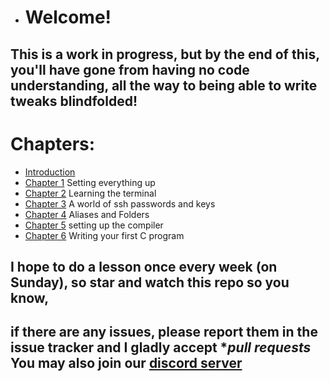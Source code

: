 * # Welcome!
## This is a work in progress, but by the **end** of this, you'll have gone from having no code understanding, all the way to being able to write tweaks blindfolded!
# Chapters:
* [Introduction](https://github.com/demhademha/tweak-development-guide-/blob/master/intro.md)
* [Chapter 1](https://github.com/demhademha/tweak-development-guide-/blob/master/chapter-1.md) Setting everything up
* [Chapter 2](https://github.com/demhademha/tweak-development-guide/blob/master/chapter-2.md) Learning the terminal
* [Chapter 3](https://github.com/demhademha/tweak-development-guide/blob/master/chapter-3.md) A world of ssh passwords and keys
* [Chapter 4](https://github.com/demhademha/tweak-development-guide/blob/master/chapter-4.md) Aliases and Folders
* [Chapter 5](https://github.com/demhademha/tweak-development-guide/blob/master/chapter-5.md) setting up the compiler 
* [Chapter 6](https://github.com/demhademha/tweak-development-guide/blob/master/chapter-6.md) Writing your first C program
## I hope to do a lesson once every week (on Sunday), so star and watch this repo so you know, 
## if there are any issues, please report them in the **issue tracker** and I gladly accept **pull requests* You may also join our [discord server](https://discord.gg/nX7c4VZnBu)
